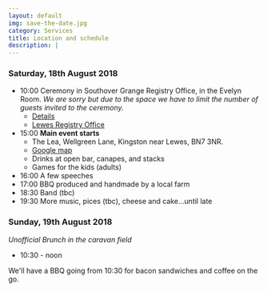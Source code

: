 ```yaml
---
layout: default
img: save-the-date.jpg 
category: Services
title: Location and schedule
description: |
---
```


### Saturday, 18th August 2018

- 10:00 Ceremony in Southover Grange Registry Office, in the Evelyn Room. *We are sorry but due to the space we have to limit the number of guests invited to the ceremony.* 
    - [Details](/registry.pdf)
    - [Lewes Registry Office](https://www.eastsussex.gov.uk/community/registration/offices/lewes/)
- 15:00 **Main event starts**
  - The Lea, Wellgreen Lane, Kingston near Lewes, BN7 3NR.
  - [Google map](http://www.google.com)
  - Drinks at open bar, canapes, and stacks
  - Games for the kids (adults)
- 16:00 A few speeches
- 17:00 BBQ produced and handmade by a local farm 
- 18:30 Band (tbc)
- 19:30 More music, pices (tbc), cheese and cake...until late

### Sunday, 19th August 2018
*Unofficial Brunch in the caravan field*
- 10:30 - noon

We'll have a BBQ going from 10:30 for bacon sandwiches and coffee on the go.
